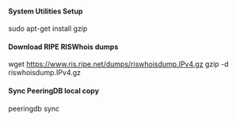 #### System Utilities Setup
sudo apt-get install gzip 


#### Download RIPE RISWhois dumps 
wget https://www.ris.ripe.net/dumps/riswhoisdump.IPv4.gz
gzip -d riswhoisdump.IPv4.gz 

#### Sync PeeringDB local copy 
peeringdb sync 